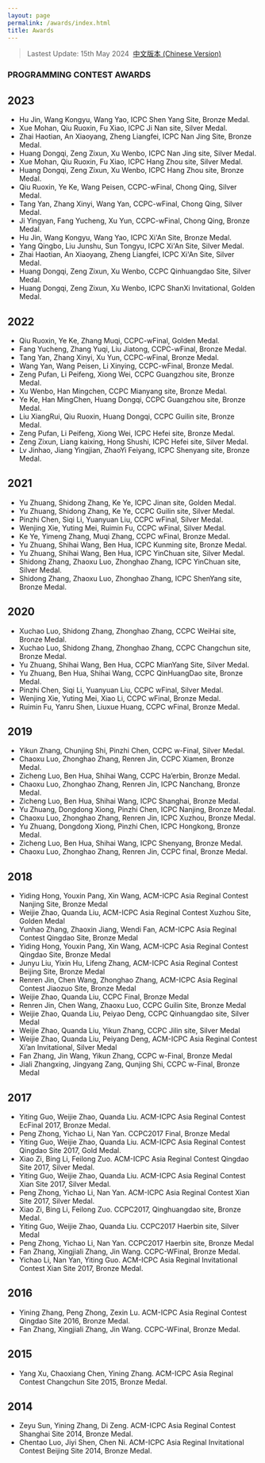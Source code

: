 ```yaml
---
layout: page
permalink: /awards/index.html
title: Awards
---
```


> Lastest Update: 15th May 2024&nbsp;  [中文版本 (Chinese Version)](https://liuyong0076.github.io/liuyong2024.github.io/publications-zh/)

### PROGRAMMING CONTEST AWARDS


## 2023
- Hu Jin, Wang Kongyu, Wang Yao, ICPC Shen Yang Site, Bronze Medal.
- Xue Mohan, Qiu Ruoxin, Fu Xiao, ICPC Ji Nan site, Silver Medal.
- Zhai Haotian, An Xiaoyang, Zheng Liangfei, ICPC Nan Jing Site, Bronze Medal.
- Huang Dongqi, Zeng Zixun, Xu Wenbo, ICPC Nan Jing site, Silver Medal.
- Xue Mohan, Qiu Ruoxin, Fu Xiao, ICPC Hang Zhou site, Silver Medal.
- Huang Dongqi, Zeng Zixun, Xu Wenbo, ICPC Hang Zhou site, Bronze Medal.
- Qiu Ruoxin, Ye Ke, Wang Peisen, CCPC-wFinal, Chong Qing, Silver Medal.
- Tang Yan, Zhang Xinyi, Wang Yan, CCPC-wFinal, Chong Qing, Silver Medal.
- Ji Yingyan, Fang Yucheng, Xu Yun, CCPC-wFinal, Chong Qing, Bronze Medal.
- Hu Jin, Wang Kongyu, Wang Yao, ICPC Xi'An Site, Bronze Medal.
- Yang Qingbo, Liu Junshu, Sun Tongyu, ICPC Xi'An Site, Silver Medal.
- Zhai Haotian, An Xiaoyang, Zheng Liangfei, ICPC Xi'An Site, Silver Medal.
- Huang Dongqi, Zeng Zixun, Xu Wenbo, CCPC Qinhuangdao Site, Silver Medal.
- Huang Dongqi, Zeng Zixun, Xu Wenbo, ICPC ShanXi Invitational, Golden Medal.


## 2022
- Qiu Ruoxin, Ye Ke, Zhang Muqi, CCPC-wFinal, Golden Medal.
- Fang Yucheng, Zhang Yuqi, Liu Jiatong, CCPC-wFinal, Bronze Medal.
- Tang Yan, Zhang Xinyi, Xu Yun, CCPC-wFinal, Bronze Medal.
- Wang Yan, Wang Peisen, Li Xinying, CCPC-wFinal, Bronze Medal.
- Zeng Pufan, Li Peifeng, Xiong Wei, CCPC Guangzhou site, Bronze Medal.
- Xu Wenbo, Han Mingchen, CCPC Mianyang site, Bronze Medal.
- Ye Ke, Han MingChen, Huang Dongqi, CCPC Guangzhou site, Bronze Medal.
- Liu XiangRui, Qiu Ruoxin, Huang Dongqi, CCPC Guilin site, Bronze Medal.
- Zeng Pufan, Li Peifeng, Xiong Wei, ICPC Hefei site, Bronze Medal.
- Zeng Zixun, Liang kaixing, Hong Shushi, ICPC Hefei site, Silver Medal.
- Lv Jinhao, Jiang Yingjian, ZhaoYi Feiyang, ICPC Shenyang site, Bronze Medal.


## 2021
- Yu Zhuang, Shidong Zhang, Ke Ye, ICPC Jinan site, Golden Medal.
- Yu Zhuang, Shidong Zhang, Ke Ye, CCPC Guilin site, Silver Medal.
- Pinzhi Chen, Siqi Li, Yuanyuan Liu, CCPC wFinal, Silver Medal.
- Wenjing Xie, Yuting Mei, Ruimin Fu, CCPC wFinal, Silver Medal.
- Ke Ye, Yimeng Zhang, Muqi Zhang, CCPC wFinal, Bronze Medal.
- Yu Zhuang, Shihai Wang, Ben Hua, ICPC Kunming site, Bronze Medal.
- Yu Zhuang, Shihai Wang, Ben Hua, ICPC YinChuan site, Silver Medal.
- Shidong Zhang, Zhaoxu Luo, Zhonghao Zhang, ICPC YinChuan site, Silver Medal.
- Shidong Zhang, Zhaoxu Luo, Zhonghao Zhang, ICPC ShenYang site, Bronze Medal.


## 2020
- Xuchao Luo, Shidong Zhang, Zhonghao Zhang, CCPC WeiHai site, Bronze Medal.
- Xuchao Luo, Shidong Zhang, Zhonghao Zhang, CCPC Changchun site, Bronze Medal.
- Yu Zhuang, Shihai Wang, Ben Hua, CCPC MianYang Site, Silver Medal.
- Yu Zhuang, Ben Hua, Shihai Wang, CCPC QinHuangDao site, Bronze Medal.
- Pinzhi Chen, Siqi Li, Yuanyuan Liu, CCPC wFinal, Silver Medal.
- Wenjing Xie, Yuting Mei, Xiao Li, CCPC wFinal, Bronze Medal.
- Ruimin Fu, Yanru Shen, Liuxue Huang, CCPC wFinal, Bronze Medal.


## 2019
- Yikun Zhang, Chunjing Shi, Pinzhi Chen, CCPC w-Final, Silver Medal.
- Chaoxu Luo, Zhonghao Zhang, Renren Jin, CCPC Xiamen, Bronze Medal.
- Zicheng Luo, Ben Hua, Shihai Wang, CCPC Ha’erbin, Bronze Medal.
- Chaoxu Luo, Zhonghao Zhang, Renren Jin, ICPC Nanchang, Bronze Medal.
- Zicheng Luo, Ben Hua, Shihai Wang, ICPC Shanghai, Bronze Medal.
- Yu Zhuang, Dongdong Xiong, Pinzhi Chen, ICPC Nanjing, Bronze Medal.
- Chaoxu Luo, Zhonghao Zhang, Renren Jin, ICPC Xuzhou, Bronze Medal.
- Yu Zhuang, Dongdong Xiong, Pinzhi Chen, ICPC Hongkong, Bronze Medal.
- Zicheng Luo, Ben Hua, Shihai Wang, ICPC Shenyang, Bronze Medal.
- Chaoxu Luo, Zhonghao Zhang, Renren Jin, CCPC final, Bronze Medal.


## 2018
- Yiding Hong, Youxin Pang, Xin Wang, ACM-ICPC Asia Reginal Contest Nanjing Site, Bronze Medal
- Weijie Zhao, Quanda Liu, ACM-ICPC Asia Reginal Contest Xuzhou Site, Golden Medal
- Yunhao Zhang, Zhaoxin Jiang, Wendi Fan, ACM-ICPC Asia Reginal Contest Qingdao Site, Bronze Medal
- Yiding Hong, Youxin Pang, Xin Wang, ACM-ICPC Asia Reginal Contest Qingdao Site, Bronze Medal
- Junyu Liu, Yixin Hu, Lifeng Zhang, ACM-ICPC Asia Reginal Contest Beijing Site, Bronze Medal
- Renren Jin, Chen Wang, Zhonghao Zhang, ACM-ICPC Asia Reginal Contest Jiaozuo Site, Bronze Medal
- Weijie Zhao, Quanda Liu, CCPC Final, Bronze Medal
- Renren Jin, Chen Wang, Zhaoxu Luo, CCPC Guilin Site, Bronze Medal
- Weijie Zhao, Quanda Liu, Peiyao Deng, CCPC Qinhuangdao site, Silver Medal
- Weijie Zhao, Quanda Liu, Yikun Zhang, CCPC Jilin site, Silver Medal
- Weijie Zhao, Quanda Liu, Peiyang Deng, ACM-ICPC Asia Reginal Contest Xi’an Invitational, Silver Medal
- Fan Zhang, Jin Wang, Yikun Zhang, CCPC w-Final, Bronze Medal
- Jiali Zhangxing, Jingyang Zang, Qunjing Shi, CCPC w-Final, Bronze Medal


## 2017
- Yiting Guo, Weijie Zhao, Quanda Liu. ACM-ICPC Asia Reginal Contest EcFinal 2017, Bronze Medal.
- Peng Zhong, Yichao Li, Nan Yan. CCPC2017 Final, Bronze Medal
- Yiting Guo, Weijie Zhao, Quanda Liu. ACM-ICPC Asia Reginal Contest Qingdao Site 2017, Gold Medal.
- Xiao Zi, Bing Li, Feilong Zuo. ACM-ICPC Asia Reginal Contest Qingdao Site 2017, Silver Medal.
- Yiting Guo, Weijie Zhao, Quanda Liu. ACM-ICPC Asia Reginal Contest Xian Site 2017, Silver Medal.
- Peng Zhong, Yichao Li, Nan Yan. ACM-ICPC Asia Reginal Contest Xian Site 2017, Silver Medal.
- Xiao Zi, Bing Li, Feilong Zuo. CCPC2017, Qinghuangdao site, Bronze Medal.
- Yiting Guo, Weijie Zhao, Quanda Liu. CCPC2017 Haerbin site, Silver Medal
- Peng Zhong, Yichao Li, Nan Yan. CCPC2017 Haerbin site, Bronze Medal
- Fan Zhang, Xingjiali Zhang, Jin Wang. CCPC-WFinal, Bronze Medal.
- Yichao Li, Nan Yan, Yiting Guo. ACM-ICPC Asia Reginal Invitational Contest Xian Site 2017, Bronze Medal.

  
## 2016
- Yining Zhang, Peng Zhong, Zexin Lu. ACM-ICPC Asia Reginal Contest Qingdao Site 2016, Bronze Medal.
- Fan Zhang, Xingjiali Zhang, Jin Wang. CCPC-WFinal, Bronze Medal.


## 2015
- Yang Xu, Chaoxiang Chen, Yining Zhang. ACM-ICPC Asia Reginal Contest Changchun Site 2015, Bronze Medal.


## 2014
- Zeyu Sun, Yining Zhang, Di Zeng. ACM-ICPC Asia Reginal Contest Shanghai Site 2014, Bronze Medal.
- Chentao Luo, Jiyi Shen, Chen Ni. ACM-ICPC Asia Reginal Invitational Contest Beijing Site 2014, Bronze Medal.
